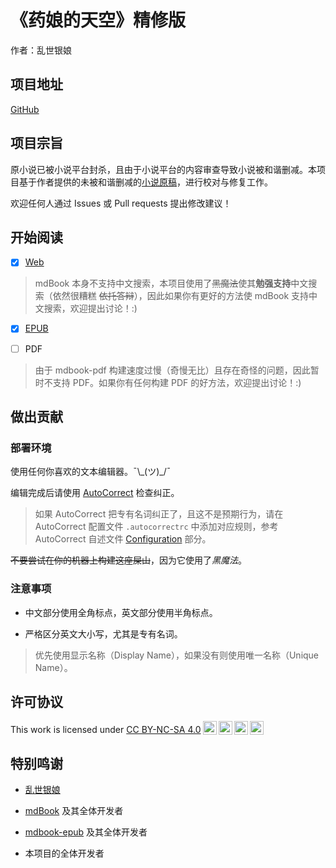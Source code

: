 # 《药娘的天空》精修版

作者：乱世银娘

## 项目地址

[GitHub](https://github.com/Zh40Le1ZOOB/YaoNiangDeTianKong-Fix)

## 项目宗旨

原小说已被小说平台封杀，且由于小说平台的内容审查导致小说被和谐删减。本项目基于作者提供的未被和谐删减的[小说原稿](https://github.com/Zh40Le1ZOOB/YaoNiangDeTianKong-Origin)，进行校对与修复工作。

欢迎任何人通过 Issues 或 Pull requests 提出修改建议！

## 开始阅读

- [x] [Web](https://Zh40Le1ZOOB.github.io/YaoNiangDeTianKong-Fix)

> mdBook 本身不支持中文搜索，本项目使用了~~黑魔法~~使其**勉强支持**中文搜索（依然很糟糕 ~~依托答辩~~），因此如果你有更好的方法使 mdBook 支持中文搜索，欢迎提出讨论！:)

- [x] [EPUB](https://github.com/Zh40Le1ZOOB/YaoNiangDeTianKong-Fix/actions)

- [ ] PDF

> 由于 mdbook-pdf 构建速度过慢（奇慢无比）且存在奇怪的问题，因此暂时不支持 PDF。如果你有任何构建 PDF 的好方法，欢迎提出讨论！:)

## 做出贡献

### 部署环境

使用任何你喜欢的文本编辑器。¯\\\_(ツ)\_/¯

编辑完成后请使用 [AutoCorrect](https://github.com/huacnlee/autocorrect) 检查纠正。

> 如果 AutoCorrect 把专有名词纠正了，且这不是预期行为，请在 AutoCorrect 配置文件 `.autocorrectrc` 中添加对应规则，参考 AutoCorrect 自述文件 [Configuration](https://github.com/huacnlee/autocorrect#configuration) 部分。

~~不要尝试在你的机器上构建这座屎山~~，因为它使用了*黑魔法*。

### 注意事项

- 中文部分使用全角标点，英文部分使用半角标点。

- 严格区分英文大小写，尤其是专有名词。

> 优先使用显示名称（Display Name），如果没有则使用唯一名称（Unique Name）。

## 许可协议

<p xmlns:cc="http://creativecommons.org/ns#" >This work is licensed under <a href="http://creativecommons.org/licenses/by-nc-sa/4.0/?ref=chooser-v1" target="_blank" rel="license noopener noreferrer" style="display:inline-block;">CC BY-NC-SA 4.0<img style="height:22px!important;margin-left:3px;vertical-align:text-bottom;" src="https://mirrors.creativecommons.org/presskit/icons/cc.svg?ref=chooser-v1"><img style="height:22px!important;margin-left:3px;vertical-align:text-bottom;" src="https://mirrors.creativecommons.org/presskit/icons/by.svg?ref=chooser-v1"><img style="height:22px!important;margin-left:3px;vertical-align:text-bottom;" src="https://mirrors.creativecommons.org/presskit/icons/nc.svg?ref=chooser-v1"><img style="height:22px!important;margin-left:3px;vertical-align:text-bottom;" src="https://mirrors.creativecommons.org/presskit/icons/sa.svg?ref=chooser-v1"></a></p>

## 特别鸣谢

- [乱世银娘](https://www.weibo.com/p/1005055513855401)

- [mdBook](https://github.com/rust-lang/mdBook) 及其全体开发者

- [mdbook-epub](https://github.com/Michael-F-Bryan/mdbook-epub) 及其全体开发者

- 本项目的全体开发者
